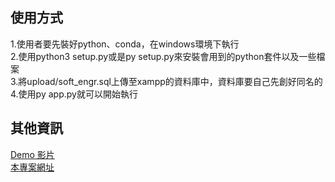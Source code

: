 ## 使用方式
1.使用者要先裝好python、conda，在windows環境下執行<br/>
2.使用python3 setup.py或是py setup.py來安裝會用到的python套件以及一些檔案<br/>
3.將upload/soft_engr.sql上傳至xampp的資料庫中，資料庫要自己先創好同名的<br/>
4.使用py app.py就可以開始執行<br/>
## 其他資訊
[Demo 影片](https://drive.google.com/file/d/1gq8izXdwXk5vcbjTHCMPkwZV3CmLbcxu/view) </br>
[本專案網址](https://github.com/U4SSC/link2mysql/) </br>
